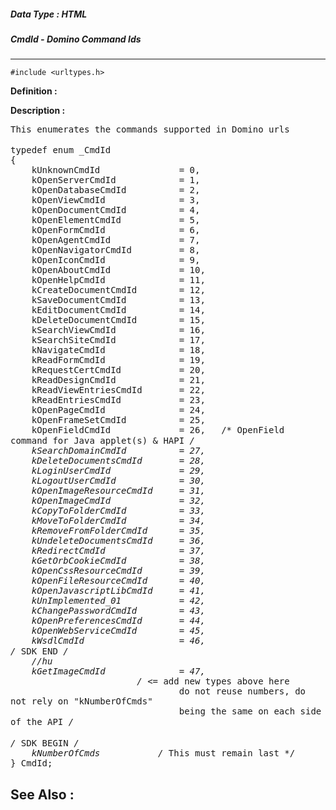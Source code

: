 ##### Data Type : HTML
##### CmdId - Domino Command Ids
---
```
#include <urltypes.h>
```

**Definition :**



**Description :**

<tt>This enumerates the commands supported in Domino urls</tt><br>
<br>
<tt>typedef enum _CmdId &nbsp; &nbsp; &nbsp; &nbsp; &nbsp; &nbsp; </tt><br>
<tt>{</tt><br>
<tt>&nbsp; &nbsp; kUnknownCmdId &nbsp; &nbsp; &nbsp; &nbsp; &nbsp; &nbsp; &nbsp; = 0,</tt><br>
<tt>&nbsp; &nbsp; kOpenServerCmdId &nbsp; &nbsp; &nbsp; &nbsp; &nbsp; &nbsp;= 1,</tt><br>
<tt>&nbsp; &nbsp; kOpenDatabaseCmdId &nbsp; &nbsp; &nbsp; &nbsp; &nbsp;= 2,</tt><br>
<tt>&nbsp; &nbsp; kOpenViewCmdId &nbsp; &nbsp; &nbsp; &nbsp; &nbsp; &nbsp; &nbsp;= 3,</tt><br>
<tt>&nbsp; &nbsp; kOpenDocumentCmdId &nbsp; &nbsp; &nbsp; &nbsp; &nbsp;= 4,</tt><br>
<tt>&nbsp; &nbsp; kOpenElementCmdId &nbsp; &nbsp; &nbsp; &nbsp; &nbsp; = 5,</tt><br>
<tt>&nbsp; &nbsp; kOpenFormCmdId &nbsp; &nbsp; &nbsp; &nbsp; &nbsp; &nbsp; &nbsp;= 6,</tt><br>
<tt>&nbsp; &nbsp; kOpenAgentCmdId &nbsp; &nbsp; &nbsp; &nbsp; &nbsp; &nbsp; = 7,</tt><br>
<tt>&nbsp; &nbsp; kOpenNavigatorCmdId &nbsp; &nbsp; &nbsp; &nbsp; = 8,</tt><br>
<tt>&nbsp; &nbsp; kOpenIconCmdId &nbsp; &nbsp; &nbsp; &nbsp; &nbsp; &nbsp; &nbsp;= 9,</tt><br>
<tt>&nbsp; &nbsp; kOpenAboutCmdId &nbsp; &nbsp; &nbsp; &nbsp; &nbsp; &nbsp; = 10,</tt><br>
<tt>&nbsp; &nbsp; kOpenHelpCmdId &nbsp; &nbsp; &nbsp; &nbsp; &nbsp; &nbsp; &nbsp;= 11,</tt><br>
<tt>&nbsp; &nbsp; kCreateDocumentCmdId &nbsp; &nbsp; &nbsp; &nbsp;= 12,</tt><br>
<tt>&nbsp; &nbsp; kSaveDocumentCmdId &nbsp; &nbsp; &nbsp; &nbsp; &nbsp;= 13,</tt><br>
<tt>&nbsp; &nbsp; kEditDocumentCmdId &nbsp; &nbsp; &nbsp; &nbsp; &nbsp;= 14,</tt><br>
<tt>&nbsp; &nbsp; kDeleteDocumentCmdId &nbsp; &nbsp; &nbsp; &nbsp;= 15,</tt><br>
<tt>&nbsp; &nbsp; kSearchViewCmdId &nbsp; &nbsp; &nbsp; &nbsp; &nbsp; &nbsp;= 16,</tt><br>
<tt>&nbsp; &nbsp; kSearchSiteCmdId &nbsp; &nbsp; &nbsp; &nbsp; &nbsp; &nbsp;= 17,</tt><br>
<tt>&nbsp; &nbsp; kNavigateCmdId &nbsp; &nbsp; &nbsp; &nbsp; &nbsp; &nbsp; &nbsp;= 18,</tt><br>
<tt>&nbsp; &nbsp; kReadFormCmdId &nbsp; &nbsp; &nbsp; &nbsp; &nbsp; &nbsp; &nbsp;= 19,</tt><br>
<tt>&nbsp; &nbsp; kRequestCertCmdId &nbsp; &nbsp; &nbsp; &nbsp; &nbsp; = 20,</tt><br>
<tt>&nbsp; &nbsp; kReadDesignCmdId &nbsp; &nbsp; &nbsp; &nbsp; &nbsp; &nbsp;= 21,</tt><br>
<tt>&nbsp; &nbsp; kReadViewEntriesCmdId &nbsp; &nbsp; &nbsp; = 22,</tt><br>
<tt>&nbsp; &nbsp; kReadEntriesCmdId &nbsp; &nbsp; &nbsp; &nbsp; &nbsp; = 23,</tt><br>
<tt>&nbsp; &nbsp; kOpenPageCmdId &nbsp; &nbsp; &nbsp; &nbsp; &nbsp; &nbsp; &nbsp;= 24,</tt><br>
<tt>&nbsp; &nbsp; kOpenFrameSetCmdId &nbsp; &nbsp; &nbsp; &nbsp; &nbsp;= 25,</tt><br>
<tt>&nbsp; &nbsp; kOpenFieldCmdId &nbsp; &nbsp; &nbsp; &nbsp; &nbsp; &nbsp; = 26, &nbsp; /* OpenField command for Java applet(s) &amp; HAPI */</tt><br>
<tt>&nbsp; &nbsp; kSearchDomainCmdId &nbsp; &nbsp; &nbsp; &nbsp; &nbsp;= 27,</tt><br>
<tt>&nbsp; &nbsp; kDeleteDocumentsCmdId &nbsp; &nbsp; &nbsp; = 28,</tt><br>
<tt>&nbsp; &nbsp; kLoginUserCmdId &nbsp; &nbsp; &nbsp; &nbsp; &nbsp; &nbsp; = 29,</tt><br>
<tt>&nbsp; &nbsp; kLogoutUserCmdId &nbsp; &nbsp; &nbsp; &nbsp; &nbsp; &nbsp;= 30,</tt><br>
<tt>&nbsp; &nbsp; kOpenImageResourceCmdId &nbsp; &nbsp; = 31,</tt><br>
<tt>&nbsp; &nbsp; kOpenImageCmdId &nbsp; &nbsp; &nbsp; &nbsp; &nbsp; &nbsp; = 32,</tt><br>
<tt>&nbsp; &nbsp; kCopyToFolderCmdId &nbsp; &nbsp; &nbsp; &nbsp; &nbsp;= 33,</tt><br>
<tt>&nbsp; &nbsp; kMoveToFolderCmdId &nbsp; &nbsp; &nbsp; &nbsp; &nbsp;= 34,</tt><br>
<tt>&nbsp; &nbsp; kRemoveFromFolderCmdId &nbsp; &nbsp; &nbsp;= 35,</tt><br>
<tt>&nbsp; &nbsp; kUndeleteDocumentsCmdId &nbsp; &nbsp; = 36,</tt><br>
<tt>&nbsp; &nbsp; kRedirectCmdId &nbsp; &nbsp; &nbsp; &nbsp; &nbsp; &nbsp; &nbsp;= 37,</tt><br>
<tt>&nbsp; &nbsp; kGetOrbCookieCmdId &nbsp; &nbsp; &nbsp; &nbsp; &nbsp;= 38,</tt><br>
<tt>&nbsp; &nbsp; kOpenCssResourceCmdId &nbsp; &nbsp; &nbsp; = 39,</tt><br>
<tt>&nbsp; &nbsp; kOpenFileResourceCmdId &nbsp; &nbsp; &nbsp;= 40,</tt><br>
<tt>&nbsp; &nbsp; kOpenJavascriptLibCmdId &nbsp; &nbsp; = 41,</tt><br>
<tt>&nbsp; &nbsp; kUnImplemented_01 &nbsp; &nbsp; &nbsp; &nbsp; &nbsp; = 42,</tt><br>
<tt>&nbsp; &nbsp; kChangePasswordCmdId &nbsp; &nbsp; &nbsp; &nbsp;= 43,</tt><br>
<tt>&nbsp; &nbsp; kOpenPreferencesCmdId &nbsp; &nbsp; &nbsp; = 44,</tt><br>
<tt>&nbsp; &nbsp; kOpenWebServiceCmdId &nbsp; &nbsp; &nbsp; &nbsp;= 45,</tt><br>
<tt>&nbsp; &nbsp; kWsdlCmdId &nbsp; &nbsp; &nbsp; &nbsp; &nbsp; &nbsp; &nbsp; &nbsp; &nbsp;= 46,</tt><br>
<tt>/* SDK END */</tt><br>
<tt>&nbsp; &nbsp; //hu</tt><br>
<tt>&nbsp; &nbsp; kGetImageCmdId &nbsp; &nbsp; &nbsp; &nbsp; &nbsp; &nbsp; &nbsp;= 47,</tt><br>
<tt>&nbsp; &nbsp; &nbsp; &nbsp; &nbsp; &nbsp; &nbsp; &nbsp; &nbsp; &nbsp; &nbsp; &nbsp; /* &lt;= add new types above here </tt><br>
<tt>&nbsp; &nbsp; &nbsp; &nbsp; &nbsp; &nbsp; &nbsp; &nbsp; &nbsp; &nbsp; &nbsp; &nbsp; &nbsp; &nbsp; &nbsp; &nbsp; do not reuse numbers, do not rely on &quot;kNumberOfCmds&quot;</tt><br>
<tt>&nbsp; &nbsp; &nbsp; &nbsp; &nbsp; &nbsp; &nbsp; &nbsp; &nbsp; &nbsp; &nbsp; &nbsp; &nbsp; &nbsp; &nbsp; &nbsp; being the same on each side of the API */</tt><br>
<br>
<tt>/* SDK BEGIN */</tt><br>
<tt>&nbsp; &nbsp; kNumberOfCmds &nbsp; &nbsp; &nbsp; &nbsp; &nbsp; /* This must remain last */</tt><br>
<tt>} CmdId;</tt>


**See Also :**
---
